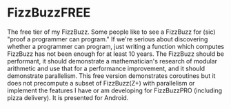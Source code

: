 # FizzBuzzFREE
The free tier of my FizzBuzz. Some people like to see a FizzBuzz for (sic) "proof a programmer can program." If we're serious about discovering whether a programmer can program, just writing a function which computes FizzBuzz has not been enough for at least 10 years. The FizzBuzz should be performant, it should demonstrate a mathematician's research of modular arithmetic and use that for a performance improvement, and it should demonstrate parallelism. This free version demonstrates coroutines but it does not precompute a subset of FizzBuzz(Z+) with parallelism or implement the features I have or am developing for FizzBuzzPRO (including pizza delivery). It is presented for Android.
